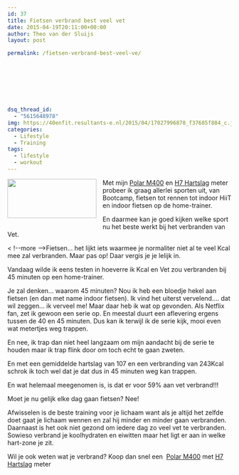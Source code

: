 ```yaml
---
id: 37
title: Fietsen verbrand best veel vet
date: 2015-04-19T20:11:00+00:00
author: Theo van der Sluijs
layout: post

permalink: /fietsen-verbrand-best-veel-ve/








dsq_thread_id:
  - "5615648978"
img: https://40enfit.resultants-e.nl/2015/04/17027996878_f37685f884_c.jpg
categories:
  - Lifestyle
  - Training
tags:
  - lifestyle
  - workout
---
```

<div class="separator" style="clear: both; text-align: center;">
  <a href="https://farm9.staticflickr.com/8751/17027996878_f37685f884_c.jpg" imageanchor="1" style="clear: left; float: left; margin-bottom: 1em; margin-right: 1em;"><img border="0" height="88" src="https://farm9.staticflickr.com/8751/17027996878_f37685f884_c.jpg" width="200" /></a>
</div>

Met mijn&nbsp;<a href="http://www.athleteshop.nl/polar-m400-gps-sporthorloge-zonder-hartslagsensor-zwart" rel="nofollow" target="_blank">Polar M400</a>&nbsp;en&nbsp;<a href="http://www.athleteshop.nl/polar-h7-hartslagsensor-zwart" rel="nofollow" target="_blank">H7 Hartslag</a>&nbsp;meter probeer ik graag allerlei sporten uit, van Bootcamp, fietsen tot rennen tot indoor HiiT en indoor fietsen op de home-trainer.

En daarmee kan je goed kijken welke sport nu het beste werkt bij het verbranden van Vet.
  
< !--more -->Fietsen&#8230; het lijkt iets waarmee je normaliter niet al te veel Kcal mee zal verbranden. Maar pas op! Daar vergis je je lelijk in.

Vandaag wilde ik eens testen in hoeverre ik Kcal en Vet zou verbranden bij 45 minuten op een home-trainer.

Je zal denken&#8230; waarom 45 minuten? Nou ik heb een bloedje hekel aan fietsen (en dan met name indoor fietsen). Ik vind het uiterst vervelend&#8230;. dat wil zeggen&#8230; ik verveel me! Maar daar heb ik wat op gevonden. Als Netflix fan, zet ik gewoon een serie op. En meestal duurt een aflevering ergens tussen de 40 en 45 minuten. Dus kan ik terwijl ik de serie kijk, mooi even wat metertjes weg trappen.

En nee, ik trap dan niet heel langzaam om mijn aandacht bij de serie te houden maar ik trap flink door om toch echt te gaan zweten.

En met een gemiddelde hartslag van 107 en een verbranding van 243Kcal schrok ik toch wel dat je dat dus in 45 minuten weg kan trappen.

En wat helemaal meegenomen is, is dat er voor 59% aan vet verbrand!!!

Moet je nu gelijk elke dag gaan fietsen? Nee!

Afwisselen is de beste training voor je lichaam want als je altijd het zelfde doet gaat je lichaam wennen en zal hij minder en minder gaan verbranden. Daarnaast is het ook niet gezond om iedere dag zo veel vet te verbranden. Sowieso verbrand je&nbsp;koolhydraten en eiwitten maar het ligt er aan in welke hart-zone je zit.

Wil je ook weten wat je verbrand? Koop dan snel een &nbsp;<a href="http://www.athleteshop.nl/polar-m400-gps-sporthorloge-zonder-hartslagsensor-zwart" rel="nofollow" target="_blank">Polar M400</a>&nbsp;met&nbsp;<a href="http://www.athleteshop.nl/polar-h7-hartslagsensor-zwart" rel="nofollow" target="_blank">H7 Hartslag</a>&nbsp;meter